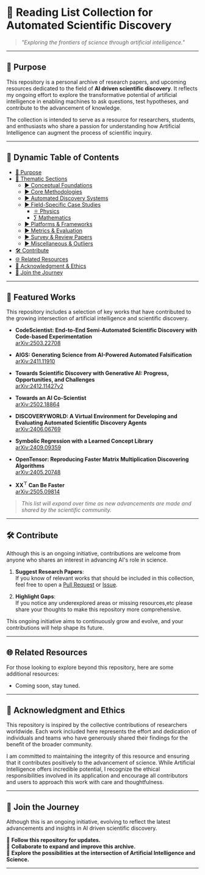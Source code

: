 # **🚀 Reading List Collection for Automated Scientific Discovery**

> *"Exploring the frontiers of science through artificial intelligence."*

---

## 🌌 Purpose

This repository is a personal archive of research papers, and upcoming resources dedicated to the field of **AI driven scientific discovery**. It reflects my ongoing effort to explore the transformative potential of artificial intelligence in enabling machines to ask questions, test hypotheses, and contribute to the advancement of knowledge.

The collection is intended to serve as a resource for researchers, students, and enthusiasts who share a passion for understanding how Artificial Intelligence can augment the process of scientific inquiry.

---

## 🧭 Dynamic Table of Contents

- [🌌 Purpose](#-purpose)  
- [📂 Thematic Sections](#-thematic-sections)  
  - [▶️ Conceptual Foundations](#conceptual-foundations)  
  - [▶️ Core Methodologies](#core-methodologies)  
  - [▶️ Automated Discovery Systems](#automated-discovery-systems)  
  - [▶️ Field-Specific Case Studies](#field-specific-case-studies)  
    - [⚛️ Physics](#-physics)  
    - [∑ Mathematics](#-mathematics)  
  - [▶️ Platforms & Frameworks](#platforms--frameworks)  
  - [▶️ Metrics & Evaluation](#metrics--evaluation)  
  - [▶️ Survey & Review Papers](#survey--review-papers)  
  - [▶️ Miscellaneous & Outliers](#miscellaneous--outliers)  
- [🛠️ Contribute](#-contribute)  
- [🌐 Related Resources](#-related-resources)  
- [📜 Acknowledgment & Ethics](#-acknowledgment--ethics)  
- [📣 Join the Journey](#-join-the-journey)  

---

## 📜 Featured Works

This repository includes a selection of key works that have contributed to the growing intersection of artificial intelligence and scientific discovery.

- **CodeScientist: End-to-End Semi-Automated Scientific Discovery with Code-based Experimentation**  
  [arXiv:2503.22708](https://arxiv.org/abs/2503.22708)

- **AIGS: Generating Science from AI-Powered Automated Falsification**  
  [arXiv:2411.11910](https://arxiv.org/abs/2411.11910)

- **Towards Scientific Discovery with Generative AI: Progress, Opportunities, and Challenges**  
  [arXiv:2412.11427v2](https://arxiv.org/abs/2412.11427)

- **Towards an AI Co-Scientist**  
  [arXiv:2502.18864](https://arxiv.org/abs/2502.18864)

- **DISCOVERYWORLD: A Virtual Environment for Developing and Evaluating Automated Scientific Discovery Agents**  
  [arXiv:2406.06769](https://arxiv.org/abs/2406.06769)

- **Symbolic Regression with a Learned Concept Library**  
  [arXiv:2409.09359](https://arxiv.org/abs/2409.09359)

- **OpenTensor: Reproducing Faster Matrix Multiplication Discovering Algorithms**  
  [arXiv:2405.20748](https://arxiv.org/abs/2405.20748)

- **$\mathbf{X X^{\top}}$ Can Be Faster**  
  [arXiv:2505.09814](https://arxiv.org/abs/2505.09814)

> *This list will expand over time as new advancements are made and shared by the scientific community.*


---

## 🛠️ Contribute

Although this is an ongoing initiative, contributions are welcome from anyone who shares an interest in advancing AI's role in science.

1. **Suggest Research Papers**:  
   If you know of relevant works that should be included in this collection, feel free to open a [Pull Request](https://github.com/Alphino1/Reading-List-Collection-for-Scientific-Discovery/pulls) or [Issue](https://github.com/Alphino1/Reading-List-Collection-for-Scientific-Discovery/issues).

2. **Highlight Gaps**:  
   If you notice any underexplored areas or missing resources,etc please share your thoughts to make this repository more comprehensive.

This ongoing initiative aims to continuously grow and evolve, and your contributions will help shape its future.

---

## 🌐 Related Resources

For those looking to explore beyond this repository, here are some additional resources:
- Coming soon, stay tuned.

---

## 📜 Acknowledgment and Ethics

This repository is inspired by the collective contributions of researchers worldwide. Each work included here represents the effort and dedication of individuals and teams who have generously shared their findings for the benefit of the broader community.

I am committed to maintaining the integrity of this resource and ensuring that it contributes positively to the advancement of science. While Artificial Intelligence offers incredible potential, I recognize the ethical responsibilities involved in its application and encourage all contributors and users to approach this work with care and thoughtfulness.

---

## 📣 Join the Journey

Although this is an ongoing initiative, evolving to reflect the latest advancements and insights in AI driven scientific discovery.

🌟 **Follow this repository for updates.**  
🌟 **Collaborate to expand and improve this archive.**  
🌟 **Explore the possibilities at the intersection of Artificial Intelligence and Science.**

---
